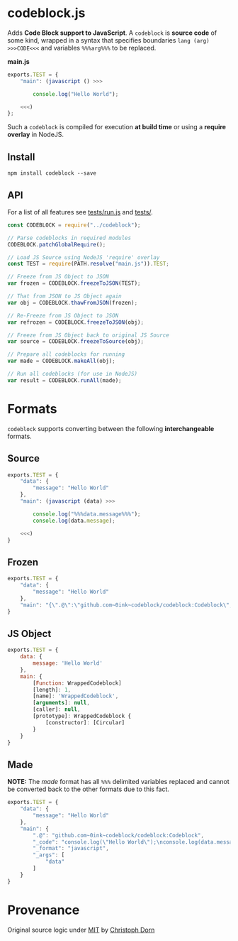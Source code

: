 codeblock.js
============

Adds **Code Block support to JavaScript**. A `codeblock` is **source code** of some kind,
wrapped in a syntax that specifies boundaries `lang (arg) >>>CODE<<<` and variables `%%%arg%%%` to be replaced.

**main.js**
````js
exports.TEST = {
    "main": (javascript () >>>

        console.log("Hello World");

    <<<)
};
````

Such a `codeblock` is compiled for execution **at build time** or using a **require overlay** in NodeJS.

Install
-------

    npm install codeblock --save


API
---

For a list of all features see [tests/run.js](https://github.com/0ink/codeblock.js/blob/master/tests/run.js) and [tests/](https://github.com/0ink/codeblock.js/tree/master/tests).

````js
const CODEBLOCK = require("../codeblock");

// Parse codeblocks in required modules
CODEBLOCK.patchGlobalRequire();

// Load JS Source using NodeJS 'require' overlay
const TEST = require(PATH.resolve("main.js")).TEST;

// Freeze from JS Object to JSON
var frozen = CODEBLOCK.freezeToJSON(TEST);

// That from JSON to JS Object again
var obj = CODEBLOCK.thawFromJSON(frozen);

// Re-Freeze from JS Object to JSON
var refrozen = CODEBLOCK.freezeToJSON(obj);

// Freeze from JS Object back to original JS Source
var source = CODEBLOCK.freezeToSource(obj);

// Prepare all codeblocks for running
var made = CODEBLOCK.makeAll(obj);

// Run all codeblocks (for use in NodeJS)
var result = CODEBLOCK.runAll(made);

````


Formats
=======

`codeblock` supports converting between the following **interchangeable** formats.

## Source

````js
exports.TEST = {
    "data": {
        "message": "Hello World"
    },
    "main": (javascript (data) >>>

        console.log("%%%data.message%%%");
        console.log(data.message);

    <<<)
}
````

## Frozen

````js
exports.TEST = {
    "data": {
        "message": "Hello World"
    },
    "main": "{\".@\":\"github.com~0ink~codeblock/codeblock:Codeblock\",\"_code\":\"console.log(\\\"%%%data.message%%%\\\");\\nconsole.log(data.message);\",\"_format\":\"javascript\",\"_args\":[\"data\"]}"
}
````

## JS Object

````js
exports.TEST = {
    data: {
        message: 'Hello World'
    },
    main: {
        [Function: WrappedCodeblock]
        [length]: 1,
        [name]: 'WrappedCodeblock',
        [arguments]: null,
        [caller]: null,
        [prototype]: WrappedCodeblock {
            [constructor]: [Circular]
        }     
    }
}
````

## Made

**NOTE:** The *made* format has all `%%%` delimited variables replaced and cannot be converted
back to the other formats due to this fact.

````js
exports.TEST = {
    "data": {
        "message": "Hello World"
    },
    "main": {
        ".@": "github.com~0ink~codeblock/codeblock:Codeblock",
        "_code": "console.log(\"Hello World\");\nconsole.log(data.message);",
        "_format": "javascript",
        "_args": [
            "data"
        ]
    }
}
````


Provenance
==========

Original source logic under [MIT](https://opensource.org/licenses/MIT) by [Christoph Dorn](http://christophdorn.com/)
